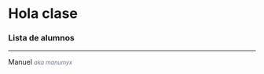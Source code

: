 # Hola clase
### Lista de alumnos
---
Manuel <span style="font-size: smaller; color: #6b7280; font-style: italic;">aka manumyx</span>
